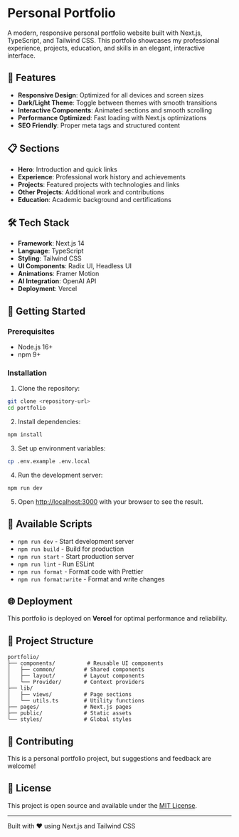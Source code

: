# Personal Portfolio

A modern, responsive personal portfolio website built with Next.js, TypeScript, and Tailwind CSS. This portfolio showcases my professional experience, projects, education, and skills in an elegant, interactive interface.

## 🚀 Features

- **Responsive Design**: Optimized for all devices and screen sizes
- **Dark/Light Theme**: Toggle between themes with smooth transitions
- **Interactive Components**: Animated sections and smooth scrolling
- **Performance Optimized**: Fast loading with Next.js optimizations
- **SEO Friendly**: Proper meta tags and structured content

## 📋 Sections

- **Hero**: Introduction and quick links
- **Experience**: Professional work history and achievements
- **Projects**: Featured projects with technologies and links
- **Other Projects**: Additional work and contributions
- **Education**: Academic background and certifications

## 🛠️ Tech Stack

- **Framework**: Next.js 14
- **Language**: TypeScript
- **Styling**: Tailwind CSS
- **UI Components**: Radix UI, Headless UI
- **Animations**: Framer Motion
- **AI Integration**: OpenAI API
- **Deployment**: Vercel

## 🚀 Getting Started

### Prerequisites

- Node.js 16+
- npm 9+

### Installation

1. Clone the repository:

```bash
git clone <repository-url>
cd portfolio
```

2. Install dependencies:

```bash
npm install
```

3. Set up environment variables:

```bash
cp .env.example .env.local
```

4. Run the development server:

```bash
npm run dev
```

5. Open [http://localhost:3000](http://localhost:3000) with your browser to see the result.

## 📜 Available Scripts

- `npm run dev` - Start development server
- `npm run build` - Build for production
- `npm run start` - Start production server
- `npm run lint` - Run ESLint
- `npm run format` - Format code with Prettier
- `npm run format:write` - Format and write changes

## 🌐 Deployment

This portfolio is deployed on **Vercel** for optimal performance and reliability.

## 📁 Project Structure

```
portfolio/
├── components/          # Reusable UI components
│   ├── common/         # Shared components
│   ├── layout/         # Layout components
│   └── Provider/       # Context providers
├── lib/
│   ├── views/          # Page sections
│   └── utils.ts        # Utility functions
├── pages/              # Next.js pages
├── public/             # Static assets
└── styles/             # Global styles
```

## 🤝 Contributing

This is a personal portfolio project, but suggestions and feedback are welcome!

## 📄 License

This project is open source and available under the [MIT License](LICENSE).

---

Built with ❤️ using Next.js and Tailwind CSS
